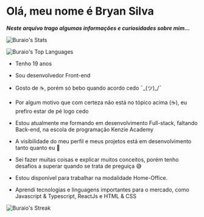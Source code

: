 
# Olá, meu nome é Bryan Silva

***Neste arquivo trago algumas informações e curiosidades sobre mim...***

![Buraio's Stats](https://github-readme-stats.vercel.app/api?username=Buraio&theme=transparent&hide_border=true&show_icons=true&count_private=true)

![Buraio's Top Languages](https://github-readme-stats.vercel.app/api/top-langs/?username=Buraio&theme=transparent&hide_border=true&show_icons=true&layout=compact)

* Tenho 19 anos

* Sou desenvolvedor Front-end

* Gosto de ☕, porém só bebo quando acordo cedo  ¯\_(ツ)_/¯

* Por algum motivo que com certeza não está no tópico acima (☕), eu prefiro estar de pé logo cedo

* Estou atualmente me formando em desenvolvimento Full-stack, faltando Back-end, na escola de programação Kenzie Academy

* A visibilidade do meu perfil e meus projetos está em desenvolvimento tanto quanto eu 🙂

* Sei fazer muitas coisas e explicar muitos conceitos, porém tenho desafios a superar quando se trata de preguiça 😅

* Estou disponível para trabalhar na modalidade Home-Office.

* Aprendi tecnologias e linguagens importantes para o mercado, como Javascript & Typescript, ReactJs e HTML & CSS


![Buraio's Streak](https://github-readme-streak-stats.herokuapp.com/?user=Buraio&theme=transparent&hide_border=true)
